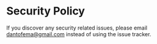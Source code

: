 # Security Policy

If you discover any security related issues, please email dantofema@gmail.com instead of using the issue tracker.
